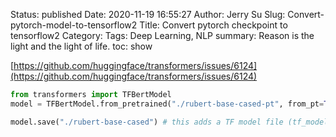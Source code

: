 Status: published
Date: 2020-11-19 16:55:27
Author: Jerry Su
Slug: Convert-pytorch-model-to-tensorflow2
Title: Convert pytorch checkpoint to tensorflow2
Category: 
Tags: Deep Learning, NLP 
summary: Reason is the light and the light of life.
toc: show

[https://github.com/huggingface/transformers/issues/6124](https://github.com/huggingface/transformers/issues/6124)

```python
from transformers import TFBertModel
model = TFBertModel.from_pretrained("./rubert-base-cased-pt", from_pt=True)

model.save("./rubert-base-cased") # this adds a TF model file (tf_model.h5) to your directory
```